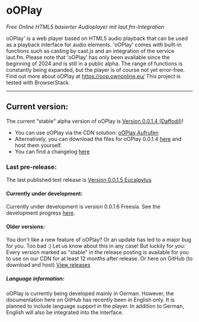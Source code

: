 # oOPlay
 _Free Online HTML5 basierter Audioplayer mit laut.fm-Integration_

 oOPlay' is a web player based on HTML5 audio playback that can be used as a playback interface for audio elements. 'oOPlay' comes with built-in functions such as casting by cast.js and an integration of the service laut.fm.
Please note that 'oOPlay' has only been available since the beginning of 2024 and is still in a public alpha. The range of functions is constantly being expanded, but the player is of course not yet error-free.
Find out more about oOPlay at https://oop.ownonline.eu/ 
This project is tested with BrowserStack.

---

## Current version:
The current "stable" alpha version of oOPlay is [Version 0.0.1.4 (Daffodil)](https://github.com/ownOnline/oOPlay/releases/tag/v0.0.1.4)!
- You can use oOPlay via the CDN solution: [oOPlay Aufrufen](https://oop.ownonline.eu/play?lfmstream=simliveradio) 
- Alternatively, you can download the files for oOPlay 0.0.1.4 [here](https://github.com/ownOnline/oOPlay/tree/02eb49ab78957ceabb127d903c06f797055572d5/Releases/0-0-1-4)  and host them yourself.
- You can find a changelog [here](https://github.com/ownOnline/oOPlay/blob/e2cdd11398e8cf01043fa619d98725c5afdf9c53/Releases/0-0-1-4/chnagelog.txt)

### Last pre-release:
The last published test release is [Version 0.0.1.5 Eucalpytus](https://github.com/ownOnline/oOPlay/releases/tag/v0.0.1.5)

#### Currently under development:
Currently under development is version 0.0.1.6 Freesia. See the development progress [here](https://github.com/ownOnline/oOPlay/tree/e2cdd11398e8cf01043fa619d98725c5afdf9c53/Releases/_currentdevcandidate).

#### Older versions:
You don't like a new feature of oOPlay? Or an update has led to a major bug for you. Too bad :) Let us know about this in any case! But luckily for you: Every version marked as "stable" in the release posting is available for you to use on our CDN for at least 12 months after release. Or here on GitHub (to download and host)
[View releases](https://github.com/ownOnline/oOPlay/tree/5138d839dcd4c16109190545cc2a1111e8a4cb6b/Releases)

##### Language information:
oOPlay is currently being developed mainly in German. However, the documentation here on GitHub has recently been in English only. It is planned to include language support in the player. In addition to German, English will also be integrated into the interface.
